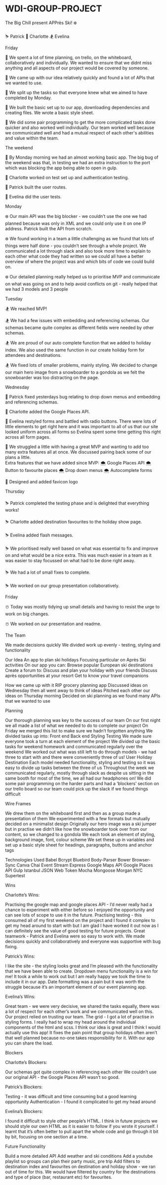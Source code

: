 # WDI-GROUP-PROJECT

The Big Chill present APPrès Ski! ❄️

⛷ Patrick
🎿 Charlotte
🏂 Evelina

Friday

🚡 We spent a lot of time planning, on trello, on the whiteboard, collaboratively and individually.  We wanted to ensure that we didnt miss anything and all aspects of our project would be covered by someone.

🚡 We came up with our idea relatively quickly and found a lot of APIs that we wanted to use.

🚡 We split up the tasks so that everyone knew what we aimed to have completed by Monday.

🚡 We built the basic set up to our app, downloading dependencies and creating files. We wrote a basic style sheet.

🚡 We did some pair programming to get the more complicated tasks done quicker and also worked well individually. Our team worked well because we communicated well and had a mutual respect of each other's abilities and value within the team.


The weekend

🗻 By Monday morning we had an almost working basic app. The big bug of the weekend was that, in testing we had an extra instruction to the port which was blocking the app being able to open in gulp.

🗻 Charlotte worked on test set up and authentication testing.

🗻 Patrick built the user routes.

🗻 Evelina did the user tests.


Monday

❄️ Our main API was the big blocker - we couldn’t use the one we had planned because was only in XML and we could only use it on one IP address. Patrick built the API from scratch.

❄️ We found working in a team a little challenging as we found that lots of things were half done - you couldn’t see through a whole project. We communicated a lot through slack and also took more time to explain to each other what code they had written so we could all have a better overview of where the project was and which bits of code we could build on.

❄️ Our detailed planning really helped us to prioritise MVP and communicate on what was going on and to help avoid conflicts on git - really helped that we had 3 models and 3 people


Tuesday

🏂 We reached MVP!

🏂 We had a few issues with embedding and referencing schemas. Our schemas became quite complex as different fields were needed by other schemas.  

🏂 We are proud of our auto complete function that we added to holiday index. We also used the same function in our create holiday form for attendees and destinations.

🏂 We fixed lots of smaller problems, mainly styling.  We decided to change our main hero image from a snowboarder to a gondola as we felt the snowboarder was too distracting on the page.


Wednesday

🎿 Patrick fixed yesterdays bug relating to drop down menus and embedding and referencing schemas.

🎿 Charlotte added the Google Places API.

🎿 Evelina restyled forms and battled with radio buttons. There were lots of little elements to get right here and it was important to all of us that our site looked uniform across all forms so Evelina spent some time getting this right across all form pages.

🎿 We struggled a little with having a great MVP and wanting to add too many extra features all at once. We discussed pairing back some of our plans a little.  
Extra features that we have added since MVP:
    🌨 Google Places API
    🌨 Button to favourite places
    🌨 Drop down menus
    🌨 Autocomplete forms

🎿 Designed and added favicon logo


Thursday

⛷ Patrick completed the testing phase and is delighted that everything works!

⛷ Charlotte added destination favourites to the holiday show page.

⛷ Evelina added flash messages.

⛷ We prioritised really well based on what was essential to fix and improve on and what would be a nice extra. This was much easier in a team as it was easier to stay focussed on what had to be done right away.

⛷ We had a lot of small fixes to complete.

⛷ We worked on our group presentation collaboratively.


Friday

☃️ Today was mostly tidying up small details and having to resist the urge to work on big changes.

☃️ We worked on our presentation and readme.


The Team

We made decisions quickly
We divided work up evenly - testing, styling and functionality


Our Idea
An app to plan ski holidays
Focusing particular on Après Ski activities
On our app you can:
Browse popular European ski destinations
Create a forum to:
 Discuss and plan your holiday with your friends
 Discuss après opportunities at your resort
Get to know your travel companions

How we came up with it
RIP grocery planning app
Discussed ideas on Wednesday then all went away to think of ideas
Pitched each other our ideas on Thursday morning
Decided on ski planning as we found many APIs that we wanted to use


Planning

Our thorough planning was key to the success of our team
On our first night we all made a list of what we needed to do to complete our project
On Friday we merged this list to make sure we hadn’t forgotten anything
We divided tasks up into:
Front end
Back end
Styling
Testing
We made sure everyone took a turn at each element of the project
We divided up the basic tasks for weekend homework and communicated regularly over the weekend
We worked out what was still left to do through models - we had three to start with and there were conveniently three of us!
User
Holiday
Destination
Each model needed functionality, styling and testing so it was easy to divide up tasks between the three of us
Throughout the week we communicated regularly, mostly through slack as despite us sitting in the same booth for most of the time, we all had our headphones on!
We did some pair programming on the harder parts and had a ‘blockers’ section on our trello board so our team could pick up the slack if we found things difficult


Wire Frames

We drew them on the whiteboard first and then as a group made a presentation of them
We experimented with a few formats but mutually decided on a minimalist design
Originally our hero image was a ski jumper but in practise we didn’t like how the snowboarder took over from our content, so we changed to a gondola
We each took an element of styling, background image, font, colour scheme
We set these up in variables and set up a basic style sheet for headings, paragraphs, buttons and anchor tags


Technologies Used
Babel
Bcrypt
Bluebird
Body-Parser
Bower
Browser-Sync
Canva
Chai
Event Stream
Express
Google Maps API
Google Places API
Gulp
Istanbul
JSON Web Token
Mocha
Mongoose
Morgan
NYC
Supertest


Wins

Charlotte’s Wins:

Practising the google map and google places API -  I’d never really had a chance to experiment with either before so I enjoyed the opportunity and can see lots of scope to use it in the future.
Practising testing - this consumed all of my first weekend on the project and I found it complex to get my head around to start with but I am glad I have worked it out now as I can definitely see the value of good testing for future projects.
Great teamwork - Patrick and Evelina were so easy to work with. We made decisions quickly and collaboratively and everyone was supportive with bug fixing.

Patrick’s Wins:

I like the site - the styling looks great and I’m pleased with the functionality that we have been able to create.
Dropdown menu functionality is a win for me! It took a while to work out but I am really happy we took the time to include it in our app.
Date formatting was a pain but it was worth the struggle because it’s an important element of our event planning app.

Evelina’s Wins:

Great team - we were very decisive, we shared the tasks equally, there was a lot of respect for each other’s work and we communicated well on this. Our project relied on trusting our team.
The grid - I got a lot of practise in styling forms. I really had to wrap my head around the individual components of the html and scss.
I think our idea is great and I think I would actually use this app! It fixes the pain point that group holidays often aren’t that well planned because no-one takes responsibility for it.  With our app you can share the load.


Blockers

Charlotte’s Blockers:

Our schemas got quite complex in referencing each other
We couldn’t use our original API - the Google Places API wasn’t so good.

Patrick’s Blockers:

Testing - it was difficult and time consuming but a good learning opportunity
Authentication - I found it complicated to get my head around

Evelina’s Blockers:

I found it difficult to style other people’s HTML. I think in future projects we should style our own HTML as it is easier to follow if you wrote it yourself.
I learnt that it’s often better to pull apart the whole code and go through it bit by bit, focusing on one section at a time.


Future Functionality

Build a more detailed API
Add weather and ski conditions
Add a youtube playlist so groups can plan their party music, pre trip
Add filters to destination index and favourites on destination and holiday show - we ran out of time for this. We would have filtered by country for the destinations and type of place (bar, restaurant etc) for favourites.
